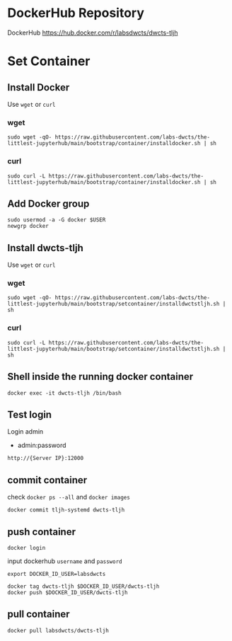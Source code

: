 # DockerHub Repository
DockerHub
https://hub.docker.com/r/labsdwcts/dwcts-tljh

# Set Container

## Install Docker

Use `wget` or `curl`
### wget
```
sudo wget -qO- https://raw.githubusercontent.com/labs-dwcts/the-littlest-jupyterhub/main/bootstrap/container/installdocker.sh | sh
```

### curl
```
sudo curl -L https://raw.githubusercontent.com/labs-dwcts/the-littlest-jupyterhub/main/bootstrap/container/installdocker.sh | sh
```

## Add Docker group
```
sudo usermod -a -G docker $USER
newgrp docker
```

## Install dwcts-tljh
Use `wget` or `curl`
### wget
```
sudo wget -qO- https://raw.githubusercontent.com/labs-dwcts/the-littlest-jupyterhub/main/bootstrap/setcontainer/installdwctstljh.sh | sh
```

### curl
```
sudo curl -L https://raw.githubusercontent.com/labs-dwcts/the-littlest-jupyterhub/main/bootstrap/setcontainer/installdwctstljh.sh | sh
```

## Shell inside the running docker container
```
docker exec -it dwcts-tljh /bin/bash
```

## Test login
Login admin
 - admin:password
```
http://{Server IP}:12000
```

## commit container
check `docker ps --all` and `docker images`
```
docker commit tljh-systemd dwcts-tljh
```

## push container
```
docker login
```
input dockerhub `username` and `password`

```
export DOCKER_ID_USER=labsdwcts
```

```
docker tag dwcts-tljh $DOCKER_ID_USER/dwcts-tljh
docker push $DOCKER_ID_USER/dwcts-tljh
```

## pull container
```
docker pull labsdwcts/dwcts-tljh
```